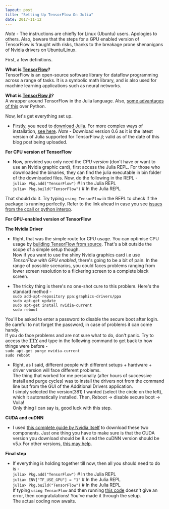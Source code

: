 ```yaml
---
layout: post
title: "Setting Up TensorFlow On Julia"
date: 2017-11-12
---
```


*Note* - The instructions are chiefly for Linux (Ubuntu) users. Apologies to others. Also, beware that the steps for a GPU enabled version of TensorFlow is fraught with risks, thanks to the breakage prone shenanigans of Nvidia drivers on Ubuntu/Linux.  
  
First, a few definitions.  
  
**What is [TensorFlow](https://www.tensorflow.org)?**  
TensorFlow is an open-source software library for dataflow programming across a range of tasks. It is a 
symbolic math library, and is also used for machine learning applications such as neural networks.  
  
**What is [TensorFlow,jl](https://github.com/malmaud/TensorFlow.jl)?**  
A wrapper around TensorFlow in the Julia language. Also, [some advantages of this](https://github.com/malmaud/TensorFlow.jl/blob/master/docs/src/why_julia.md) over Python.  
  
  
Now, let's get everything set up.  
  
+ Firstly, you need to [download Julia](https://julialang.org/downloads/). For more complex ways of installation, [see here](https://github.com/JuliaLang/julia#source-download-and-compilation). *Note* - Download version 0.6 as it is the latest version of Julia supported for TensorFlow.jl; valid as of the date of this blog post being uploaded.  
  

**For CPU version of TensorFlow**  
+ Now, provided you only need the *CPU version* (don't have or want to use an Nvidia graphic card), first access the Julia REPL. For those who downloaded the binaries, they can find the julia executable in bin folder of the downloaded files. Now, do the following in the REPL -  
`julia> Pkg.add("TensorFlow")`  # In the Julia REPL  
`julia> Pkg.build("TensorFlow")`  # In the Julia REPL  
  
That should do it. Try typing `using TensorFlow` in the REPL to check if the package is running perfectly. Refer to the link ahead in case you see [issues from the ccall or python interop](https://github.com/malmaud/TensorFlow.jl#troubleshooting).  
  

**For GPU-enabled version of TensorFlow**  
  
**The Nvidia Driver**  
+ Right, that was the simple route for CPU usage. You can optimise CPU usage by [building TensorFlow from source](https://malmaud.github.io/TensorFlow.jl/latest/build_from_source.html). That's a bit outside the scope of a simple setup though.    
Now if you want to use the shiny Nvidia graphics card i.e use *TensorFlow with GPU enabled*, there's going to be a bit of pain. In the range of possible scenarios, you could faces problems ranging from lower screen resolution to a flickering screen to a complete black screen.  
  
+ The tricky thing is there's no one-shot cure to this problem. Here's the standard method -  
`sudo add-apt-repository ppa:graphics-drivers/ppa`  
`sudo apt-get update`  
`sudo apt-get install nvidia-current`  
`sudo reboot`  
  
You'll be asked to enter a password to disable the secure boot after login. Be careful to not forget the password, in case of problems it can come handy.  
If you do face problems and are not sure what to do, don't panic. Try to access the [TTY](https://askubuntu.com/questions/66195/what-is-a-tty-and-how-do-i-access-a-tty) and type in the following command to get back to how things were before -  
`sudo apt-get purge nvidia-current`  
`sudo reboot`  
  
+ Right, as I said, different people with different setups + hardware + driver version will face different problems.  
The thing that worked for me personally (after hours of successive install and purge cycles) was to install the drivers not from the command line but from the GUI of the Additional Drivers application.  
I simply selected the version(381) I wanted (select the circle on the left), which it automatically installed. Then, Reboot -> disable secure boot -> Voila!  
Only thing I can say is, good luck with this step.  
  

**CUDA  and cuDNN**  
+ I used [this complete guide by Nvidia itself](https://www.nvidia.com/en-us/data-center/gpu-accelerated-applications/tensorflow/) to download these two components. Just one thing you have to make sure is that the CUDA version you download should be 8.x and the cuDNN version should be v5.x For other versions, [this may help](https://github.com/malmaud/TensorFlow.jl#optional-building-the-tensorflow-library).  
  
  
**Final step**  
+ If everything is holding together till now, then all you should need to do is -  
`julia> Pkg.add("TensorFlow")`  # In the Julia REPL  
`julia> ENV["TF_USE_GPU"] = "1"`  # In the Julia REPL  
`julia> Pkg.build("TensorFlow")`  # In the Julia REPL  
If typing `using TensorFlow` and then running [this code](https://github.com/malmaud/TensorFlow.jl#basic-usage) doesn't give an error, then congratulations! You've made it through the setup.  
The actual coding now awaits.  
